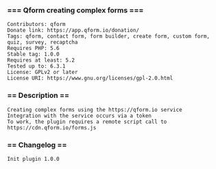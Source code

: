 ### === Qform creating complex forms === ###
````
Contributors: qform
Donate link: https://app.qform.io/donation/
Tags: qform, contact form, form builder, create form, custom form, quiz, survey, recaptcha
Requires PHP: 5.6
Stable tag: 1.0.0
Requires at least: 5.2
Tested up to: 6.3.1
License: GPLv2 or later
License URI: https://www.gnu.org/licenses/gpl-2.0.html

````

### == Description == ###
````
Creating complex forms using the https://qform.io service
Integration with the service occurs via a token
To work, the plugin requires a remote script call to https://cdn.qform.io/forms.js
````

### == Changelog == ###
````
Init plugin 1.0.0
````
